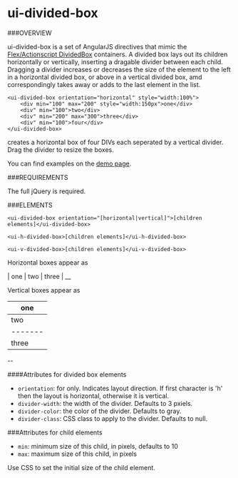 # ui-divided-box


###OVERVIEW

ui-divided-box is a set of AngularJS directives that mimic the [Flex/Actionscript DividedBox](http://help.adobe.com/en_US/flex/using/WS2db454920e96a9e51e63e3d11c0bf69084-7e54.html) containers.  A divided box lays out its children horizontally or vertically, inserting a dragable divider between each child.  Dragging a divider increases or decreases the size of the element to the left in a horizontal divided box, or above in a vertical divided box, amd correspondingly takes away or adds to the last element in the list. 

	<ui-divided-box orientation="horizontal" style="width:100%">
		<div min="100" max="200" style="width:150px">one</div>
		<div" min="100">two</div>
		<div" min="200" max="300">three</div>
		<div" min="100">four</div>
	</ui-divided-box>
	
creates a horizontal box of four DIVs each seperated by a vertical divider.  Drag the divider to resize the boxes.  

You can find examples on the [demo page](http://timfogarty1549.github.io/ui-divided-box/).

###REQUIREMENTS

The full jQuery is required.

###ELEMENTS

	<ui-divided-box orientation="[horizontal|vertical]">[children elements]</ui-divided-box>
	
	<ui-h-divided-box>[children elements]</ui-h-divided-box>

	<ui-v-divided-box>[children elements]</ui-v-divided-box>
	
Horizontal boxes appear as

| one | two | three |
__

Vertical boxes appear as 

|  one  |
|-------|
|  two  |
|-------|
| three |
--

####Attributes for divided box elements

 + `orientation`: for <ui-divided-box> only.  Indicates layout direction.  If first character is 'h' then the layout is horizontal, otherwise it is vertical.
 + `divider-width`: the width of the divider. Defaults to 3 pxiels.
 + `divider-color`: the color of the divider. Defaults to gray.
 + `divider-class`: CSS class to apply to the divider.  Defaults to null.

###Attributes for child elements

 + `min`: minimum size of this child, in pixels, defaults to 10
 + `max`: maximum size of this child, in pixels
 
 Use CSS to set the initial size of the child element.